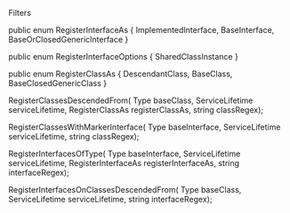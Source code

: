 Filters

public enum RegisterInterfaceAs
{
    ImplementedInterface,
    BaseInterface,
    BaseOrClosedGenericInterface
}

public enum RegisterInterfaceOptions
{
	SharedClassInstance
}

public enum RegisterClassAs
{
    DescendantClass,
    BaseClass,
    BaseClosedGenericClass
}

RegisterClassesDescendedFrom(
	Type baseClass,
	ServiceLifetime serviceLifetime,
	RegisterClassAs registerClassAs,
	string classRegex);

RegisterClassesWithMarkerInterface(
	Type baseInterface,
	ServiceLifetime serviceLifetime,
	string classRegex);


RegisterInterfacesOfType(
	Type baseInterface,
	ServiceLifetime serviceLifetime,
	RegisterInterfaceAs registerInterfaceAs,
	string interfaceRegex);

RegisterInterfacesOnClassesDescendedFrom(
	Type baseClass,
	ServiceLifetime serviceLifetime,
	string interfaceRegex);

